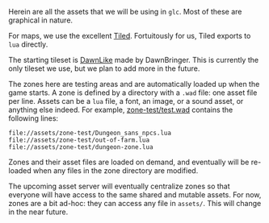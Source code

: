 Herein are all the assets that we will be using in `glc`. Most of these are graphical in nature.

For maps, we use the excellent [Tiled](http://www.mapeditor.org/). Fortuitously for us, Tiled exports to `lua` directly.

The starting tileset is [DawnLike](http://opengameart.org/content/dawnlike-16x16-universal-rogue-like-tileset-v18) made by DawnBringer. This is currently the only tileset we use, but we plan to add more in the future.

The zones here are testing areas and are automatically loaded up when the game starts. A zone is defined by a directory with a `.wad` file: one asset file per line. Assets can be a `lua` file, a font, an image, or a sound asset, or anything else indeed. For example, [zone-test/test.wad](zone-test/test.wad) contains the following lines:

```
file://assets/zone-test/Dungeon_sans_npcs.lua
file://assets/zone-test/out-of-farm.lua
file://assets/zone-test/dungeon-zone.lua
```

Zones and their asset files are loaded on demand, and eventually will be re-loaded when any files in the zone directory are modified.

The upcoming asset server will eventually centralize zones so that everyone will have access to the same shared and mutable assets. For now, zones are a bit ad-hoc: they can access any file in `assets/`. This will change in the near future.